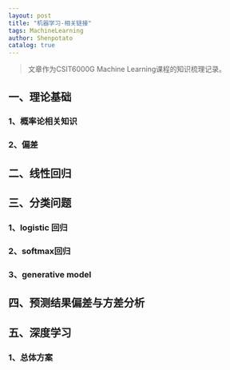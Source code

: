 ```yaml
---
layout: post
title: "机器学习-相关链接"
tags: MachineLearning
author: Shenpotato
catalog: true
---
```




> 文章作为CSIT6000G Machine Learning课程的知识梳理记录。



## 一、理论基础

### 1、概率论相关知识

### 2、偏差



## 二、线性回归



## 三、分类问题

### 1、logistic 回归

### 2、softmax回归

### 3、generative model



## 四、预测结果偏差与方差分析





## 五、深度学习

### 1、总体方案

## 